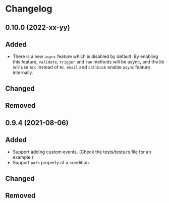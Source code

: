 # Changelog

## 0.10.0 (2022-xx-yy)
## Added
- There is a new `async` feature which is disabled by default. By enabling this feature, `validate`, `trigger` and `run` methods will be async, and the lib will use `Arc` instead of `Rc`. `email` and `callback` enable `async` feature internally. 
## Changed
## Removed

## 0.9.4 (2021-08-06)
## Added
- Support adding custom events. (Check the tests/tests.rs file for an example.)
- Support `path` property of a condition.
## Changed
## Removed
